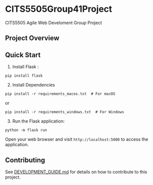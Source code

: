 # CITS5505Group41Project

CITS5505 Agile Web Develoment Group Project

## Project Overview

## Quick Start

1. Install Flask :
```
pip install flask
```
2. Install Dependencies 
   
```
pip install -r requirements_macos.txt  # For macOS

```
or
```
pip install -r requirements_windows.txt  # For Windows

```

3. Run the Flask application:
```
python -m flask run
```
Open your web browser and visit `http://localhost:5000` to access the application.

## Contributing
See [DEVELOPMENT_GUIDE.md](DEVELOPMENT_GUIDE.md) for details on how to contribute to this project.